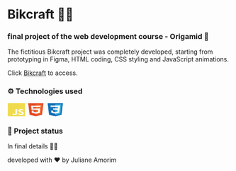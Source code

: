 # Bikcraft 🚴‍♀️​
### final project of the web development course - Origamid 🐺

The fictitious Bikcraft project was completely developed, starting from prototyping in Figma, HTML coding, CSS styling and JavaScript animations.

Click [Bikcraft](https://amorimlt.github.io/Bikcraft/) to access.

<h3 id="tecnologias">⚙️ Technologies used</h3>

<div style="display: inline_block">
  <img align="center" alt="Juliane-Js" height="30" width="40" src="https://raw.githubusercontent.com/devicons/devicon/master/icons/javascript/javascript-plain.svg">
  <img align="center" alt="Juliane-HTML" height="30" width="40" src="https://raw.githubusercontent.com/devicons/devicon/master/icons/html5/html5-original.svg">
  <img align="center" alt="Juliane-CSS" height="30" width="40" src="https://raw.githubusercontent.com/devicons/devicon/master/icons/css3/css3-original.svg">
</div>

<h3>📌 Project status</h3>

In final details ​​👨‍💻​

developed with ❤️ by Juliane Amorim

